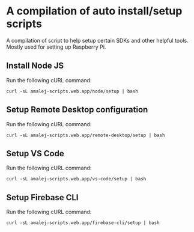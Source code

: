 # A compilation of auto install/setup scripts

A compilation of script to help setup certain SDKs and other helpful tools. Mostly used for setting up Raspberry Pi.

## Install Node JS

Run the following cURL command:

```
curl -sL amalej-scripts.web.app/node/setup | bash
```

## Setup Remote Desktop configuration

Run the following cURL command:

```
curl -sL amalej-scripts.web.app/remote-desktop/setup | bash
```

## Setup VS Code

Run the following cURL command:

```
curl -sL amalej-scripts.web.app/vs-code/setup | bash
```

## Setup Firebase CLI

Run the following cURL command:

```
curl -sL amalej-scripts.web.app/firebase-cli/setup | bash
```
